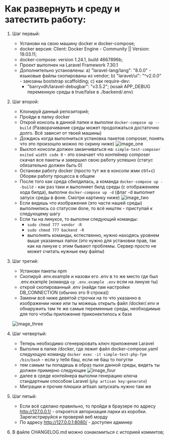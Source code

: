 <h1>Как развернуть и среду и затестить работу:</h1>

1) Шаг первый:
    - Установи на свою машину docker и docker-compose;
    - docker версия: Client: Docker Engine - Community || Version: 19.03.11;
    - docker-compose: version 1.24.1, build 4667896b;
    - Проект выполнен на Laravel Framework 7.30.1
    - Дополнительно установлены:
      a) "laravel-lang/lang": "8.0.0" - языковые файлы скопированы из vendor;
      b) "laravel/ui": "^v2.0.0" - заюзаны bootstrap scaffolding;
      с) как require-dev:
         - "barryvdh/laravel-debugbar": "v3.5.2"; (юзай APP_DEBUG переменную среды в true/false в ./backend/.env)
    
2) Шаг второй:
    - Клонируй данный репозиторий;
    - Пройди в папку docker
    - Открой консоль в данной папке и выполни ``docker-compose up --build`` (Разворачивание среды может продолжаться достаточно долго. Всё зависит от твоей машины)
    - Дождись когда выполниться установка пакетов composer, понять что это произошло можно по скрину ниже)
    ![image_one](https://github.com/nikolaykv/framework-team/blob/master/readme-images/image1.png)
    - Выхлоп консоли должен заканчиваться на: ``simple-test-composer exited width code 0`` - это означает что контейнер composer скачал все пакеты и завершил свою работу успешно (статус обязательно должен быть 0)
    - Останови работу docker (просто тут же в консоли жми ctrl+c) Оборви работу процесса в общем
    - После того как среда сбилдилась, а команда ``docker-compose up --build`` - как раз таки и выполняет билд среды (с отображением хода билда), выполни ``docker-compose up -d`` (флаг -d выполнит запуск среды в фоне. Смотри картинку ниже)
     ![image_two](https://github.com/nikolaykv/framework-team/blob/master/readme-images/image2.png)
    - Если видишь что изображения (это части нашей среды) выполнились со статусом done, то всё ништяк - приступай к следующему шагу
    - Если ты на линуксе, то выполни следующий команды:
        - ``sudo chmod 777 vendor -R``
        - ``sudo chmod 777 backend -R``
        - выполнять команды, естественно, нужно находясь уровнем выше указанных папок (это нужно для установки прав, так как на линухе с этим бывают проблемы. Сервер просто не может считать нужные ему файлы)
        
3) Шаг третий:
    - Установи пакеты npm
    - Скопируй .env.example и назови его .env в то же место где был .env.example (команда ``cp .env.example .env`` если на линухе ты)
    - открой скопированный .env (найди там настройки DB_CONNECTION (обычно это 9 строка))
    - Замени всё ниже девятой строчки на то что указанно в изображении ниже или ты можешь открыть файл /docker/.env и обнаружить там те же самые переменные среды, необходимые для того чтобы приложение приконектилось к базе
    
    ![image_three](https://github.com/nikolaykv/framework-team/blob/master/readme-images/image3.png)

4) Шаг четвертый:
    - Теперь необходимо сгенерировать ключ приложения Laravel
    - Выполни в папке /docker, где лежит файл docker-compose.yaml следующую команду ``docker exec -it simple-test-php-fpm /bin/bash`` - если у тебя баш, если не баш то погугли
    - тем самым ты попадешь в образ пыхи данной среды, видеть ты должен примерно следующее
     ![image_four](https://github.com/nikolaykv/framework-team/blob/master/readme-images/image4.png)
    - далее в среде контейнера выполни генерацию ключа стандартным способом Laravel (``php artisan key:generate``)
    - Миграции и прочие плюшки artisan запускать нужно там же
    
5) Шаг пятый:
    - Если всё сделано правильно, то пройди в браузере по адресу http://127.0.0.1/ - откроется авторизация ларки из коробки. Зарегистрируйся и проверяй веб морду
    - По адресу http://127.0.0.1:8080/ - доступен админер
   
6) В файле CHANGELOG.md можно ознакомиться с историей коммитов;
